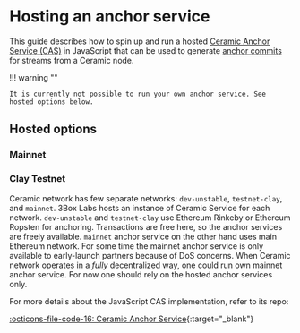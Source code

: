 # Hosting an anchor service

This guide describes how to spin up and run a hosted [Ceramic Anchor Service (CAS)](../../learn/glossary.md#anchor-service) in JavaScript that can be used to generate [anchor commits](../../learn/glossary.md#anchor-commit) for streams from a Ceramic node.

!!! warning ""

    It is currently not possible to run your own anchor service. See hosted options below.
    
## **Hosted options**

### Mainnet

### Clay Testnet
    
Ceramic network has few separate networks: `dev-unstable`, `testnet-clay`, and `mainnet`. 3Box Labs hosts an instance of Ceramic Service for each network.
`dev-unstable` and `testnet-clay` use Ethereum Rinkeby or Ethereum Ropsten for anchoring. Transactions are free here, so the anchor services are freely available.
`mainnet` anchor service on the other hand uses main Ethereum network. For some time the mainnet anchor service is only available to early-launch partners because of DoS concerns.
When Ceramic network operates in a _fully_ decentralized way, one could run own mainnet anchor service.
For now one should rely on the hosted anchor services only.

For more details about the JavaScript CAS implementation, refer to its repo:

[:octicons-file-code-16: Ceramic Anchor Service](https://github.com/ceramicnetwork/ceramic-anchor-service){:target="_blank"}
